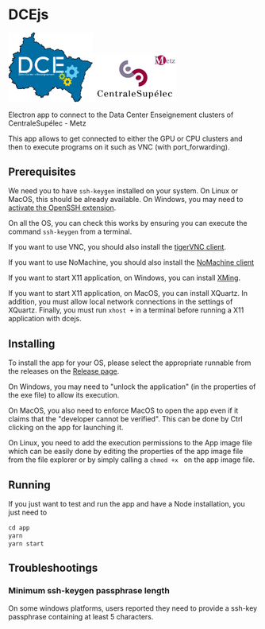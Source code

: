 # DCEjs

<img src="https://github.com/jeremyfix/dcejs/blob/main/app/dce-coul.png?raw=true" width="170"><img src="https://github.com/jeremyfix/dcejs/blob/main/app/cs.png?raw=true" width="170">

Electron app to connect to the Data Center Enseignement clusters of CentraleSupélec - Metz

This app allows to get connected to either the GPU or CPU clusters and then to execute programs on it such as VNC (with port_forwarding). 

## Prerequisites

We need you to have `ssh-keygen` installed on your system. On Linux or MacOS, this should be already available. On Windows, you may need to [activate the OpenSSH extension](https://docs.microsoft.com/en-us/windows-server/administration/openssh/openssh_install_firstuse).

On all the OS, you can check this works by ensuring you can execute the command `ssh-keygen` from a terminal.

If you want to use VNC, you should also install the [tigerVNC client](https://sourceforge.net/projects/tigervnc/files/).

If you want to use NoMachine, you should also install the [NoMachine client](http://www.nomachine.com)

If you want to start X11 application, on Windows, you can install [XMing](https://sourceforge.net/projects/xming/).

If you want to start X11 application, on MacOS, you can install XQuartz. In addition, you must allow local network connections in the settings of XQuartz. Finally, you must run `xhost +` in a terminal before running a X11 application with dcejs.

## Installing

To install the app for your OS, please select the appropriate runnable from the releases on the [Release page](https://github.com/jeremyfix/dcejs/releases).

On Windows, you may need to "unlock the application" (in the properties of the exe file) to allow its execution.

On MacOS, you also need to enforce MacOS to open the app even if it claims that the "developer cannot be verified". This can be done by Ctrl clicking on the app for launching it.

On Linux, you need to add the execution permissions to the App image file which can be easily done by editing the properties of the app image file from the file explorer or by simply calling a `chmod +x ` on the app image file. 

## Running

If you just want to test and run the app and have a Node installation, you just need to

	cd app
	yarn
	yarn start

## Troubleshootings

### Minimum ssh-keygen passphrase length

On some windows platforms, users reported they need to provide a ssh-key passphrase containing at least 5 characters.

